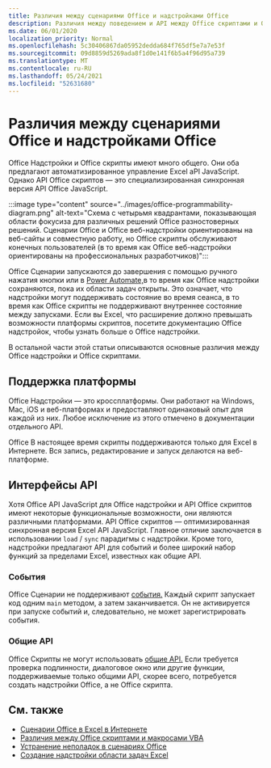 ```yaml
---
title: Различия между сценариями Office и надстройками Office
description: Различия между поведением и API между Office скриптами и Office надстройки.
ms.date: 06/01/2020
localization_priority: Normal
ms.openlocfilehash: 5c30406867da05952dedda684f765df5e7a7e53f
ms.sourcegitcommit: 09d8859d5269ada8f1d0e141f6b5a4f96d95a739
ms.translationtype: MT
ms.contentlocale: ru-RU
ms.lasthandoff: 05/24/2021
ms.locfileid: "52631680"
---
```

# <a name="differences-between-office-scripts-and-office-add-ins"></a>Различия между сценариями Office и надстройками Office

Office Надстройки и Office скрипты имеют много общего. Они оба предлагают автоматизированное управление Excel aPI JavaScript. Однако API Office скриптов — это специализированная синхронная версия API Office JavaScript.

:::image type="content" source="../images/office-programmability-diagram.png" alt-text="Схема с четырьмя квадрантами, показывающая области фокусиза для различных решений Office разностоверных решений. Сценарии Office и Office веб-надстройки ориентированы на веб-сайты и совместную работу, но Office скрипты обслуживают конечных пользователей (в то время как Office веб-надстройки ориентированы на профессиональных разработчиков)":::

Office Сценарии запускаются до завершения с помощью ручного нажатия кнопки или в [Power Automate,](https://flow.microsoft.com/)в то время как Office надстройки сохраняются, пока их области задач открыты. Это означает, что надстройки могут поддерживать состояние во время сеанса, в то время как Office скрипты не поддерживают внутреннее состояние между запусками. Если вы Excel, что расширение должно превышать возможности платформы скриптов, [](/office/dev/add-ins) посетите документацию Office надстройок, чтобы узнать больше о Office надстройки.

В остальной части этой статьи описываются основные различия между Office надстройки и Office скриптами.

## <a name="platform-support"></a>Поддержка платформы

Office Надстройки — это кроссплатформы. Они работают на Windows, Mac, iOS и веб-платформах и предоставляют одинаковый опыт для каждой из них. Любое исключение из этого отмечено в документации отдельного API.

Office В настоящее время скрипты поддерживаются только для Excel в Интернете. Вся запись, редактирование и запуск делаются на веб-платформе.

## <a name="apis"></a>Интерфейсы API

Хотя Office API JavaScript для Office надстройки и API Office скриптов имеют некоторые функциональные возможности, они являются различными платформами. API Office скриптов — оптимизированная синхронная версия Excel API JavaScript. Главное отличие заключается в использовании `load` / `sync` парадигмы с надстройки. Кроме того, надстройки предлагают API для событий и более широкий набор функций за пределами Excel, известных как общие API.

### <a name="events"></a>События

Office Сценарии не поддерживают [события.](/office/dev/add-ins/excel/excel-add-ins-events) Каждый скрипт запускает код одним `main` методом, а затем заканчивается. Он не активируется при запуске событий и, следовательно, не может зарегистрировать события.

### <a name="common-apis"></a>Общие API

Office Скрипты не могут использовать [общие API.](/javascript/api/office) Если требуется проверка подлинности, диалоговое окно или другие функции, поддерживаемые только общими API, скорее всего, потребуется создать надстройки Office, а не Office скрипта.

## <a name="see-also"></a>См. также

- [Сценарии Office в Excel в Интернете](../overview/excel.md)
- [Различия между Office скриптами и макросами VBA](vba-differences.md)
- [Устранение неполадок в сценариях Office](../testing/troubleshooting.md)
- [Создание надстройки области задач Excel](/office/dev/add-ins/quickstarts/excel-quickstart-jquery)
